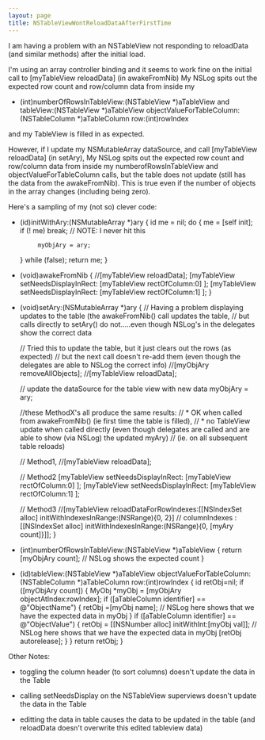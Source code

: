 ```yaml
---
layout: page
title: NSTableViewWontReloadDataAfterFirstTime
---
```


I am having a problem with an NSTableView not responding to reloadData (and similar methods) after the initial load.  

I'm using an array controller binding and it seems to work fine on the initial call to [myTableView reloadData] (in awakeFromNib)
My NSLog spits out the expected row count and row/column data from inside my 

    
- (int)numberOfRowsInTableView:(NSTableView *)aTableView
and
tableView:(NSTableView *)aTableView objectValueForTableColumn:(NSTableColumn *)aTableColumn row:(int)rowIndex

and my TableView is filled in as expected.

However, if I update my NSMutableArray dataSource, and call [myTableView reloadData] (in setAry),
My NSLog spits out the expected row count and row/column data from inside my numberofRowsInTableView and objectValueForTableColumn calls, but the table does not update (still has the data from the awakeFromNib).
This is true even if the number of objects in the array changes (including being zero).

Here's a sampling of my (not so) clever code:

    
- (id)initWithAry:(NSMutableArray *)ary
{
    id me = nil;
    do
    {
        me = [self init];
        if (! me)
            break;  // NOTE: I never hit this
        
           myObjAry = ary;

    } while (false);
    return me;
}


    
- (void)awakeFromNib
{
    //[myTableView reloadData];
    [myTableView setNeedsDisplayInRect: [myTableView rectOfColumn:0] ]; 
    [myTableView setNeedsDisplayInRect: [myTableView rectOfColumn:1] ]; 
}



    
- (void)setAry:(NSMutableArray *)ary
{
    // Having a problem displaying updates to the table (the awakeFromNib() call updates the table,
    // but calls directly to setAry() do not.....even though NSLog's in the delegates show the correct data 

    
    // Tried this to update the table, but it just clears out the rows (as expected)
    // but the next call doesn't re-add them (even though the delegates are able to NSLog the correct info)
    //[myObjAry removeAllObjects];
    //[myTableView reloadData];

    // update the dataSource for the table view with new data
    myObjAry = ary;
    
    //these MethodX's all produce the same results:
    //  * OK when called from awakeFromNib() (ie first time the table is filled),
    //  * no TableView update when called directly (even though delegates are called and are able to show (via NSLog) the updated myAry)
    //    (ie. on all subsequent table reloads)
    
    // Method1, 
    //[myTableView reloadData];
    
    // Method2
    [myTableView setNeedsDisplayInRect: [myTableView rectOfColumn:0] ]; 
    [myTableView setNeedsDisplayInRect: [myTableView rectOfColumn:1] ]; 
    
    // Method3
    //[myTableView reloadDataForRowIndexes:[[NSIndexSet alloc] initWithIndexesInRange:(NSRange){0,                      2}]
    //                                columnIndexes          :[[NSIndexSet alloc] initWithIndexesInRange:(NSRange){0, [myAry count]}]];
}



    
- (int)numberOfRowsInTableView:(NSTableView *)aTableView
{
    return [myObjAry count]; // NSLog shows the expected count
}



    
- (id)tableView:(NSTableView *)aTableView objectValueForTableColumn:(NSTableColumn *)aTableColumn row:(int)rowIndex
{
    id retObj=nil;
    if ([myObjAry count])
    {
        MyObj *myObj = [myObjAry objectAtIndex:rowIndex];
        if ([aTableColumn identifier] == @"ObjectName")
        {
            retObj =[myObj name]; // NSLog here shows that we have the expected data in myObj
        }
        if ([aTableColumn identifier] == @"ObjectValue")
        {
            retObj = [[NSNumber alloc] initWithInt:[myObj val]];  // NSLog here shows that we have the expected data in myObj
           [retObj autorelease];
        }
    }
     return retObj;
}


Other Notes:

* toggling the column header (to sort columns) doesn't update the data in the Table

* calling setNeedsDisplay on the NSTableView superviews doesn't update the data in the Table

* editting the data in table causes the data to be updated in the table (and reloadData doesn't overwrite this edited tableview data)

